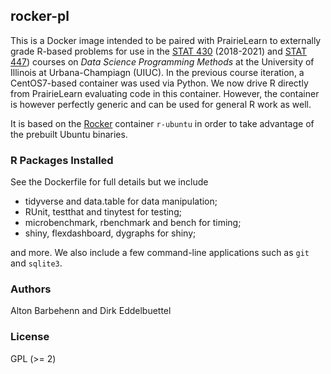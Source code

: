 ## rocker-pl

This is a Docker image intended to be paired with PrairieLearn to externally grade R-based problems
for use in the [STAT 430](https://stat430.com) (2018-2021) and [STAT 447](https://stat430.com))
courses on _Data Science Programming Methods_ at the University of Illinois at Urbana-Champiagn
(UIUC). In the previous course iteration, a CentOS7-based container was used via Python. We now
drive R directly from PrairieLearn evaluating code in this container. However, the container is
however perfectly generic and can be used for general R work as well.

It is based on the [Rocker](https://rocker-project.org) container `r-ubuntu` in order to take
advantage of the prebuilt Ubuntu binaries.

### R Packages Installed

See the Dockerfile for full details but we include

- tidyverse and data.table for data manipulation;
- RUnit, testthat and tinytest for testing;
- microbenchmark, rbenchmark and bench for timing;
- shiny, flexdashboard, dygraphs for shiny;

and more. We also include a few command-line applications such as `git` and `sqlite3`.

### Authors

Alton Barbehenn and Dirk Eddelbuettel

### License

GPL (>= 2)

